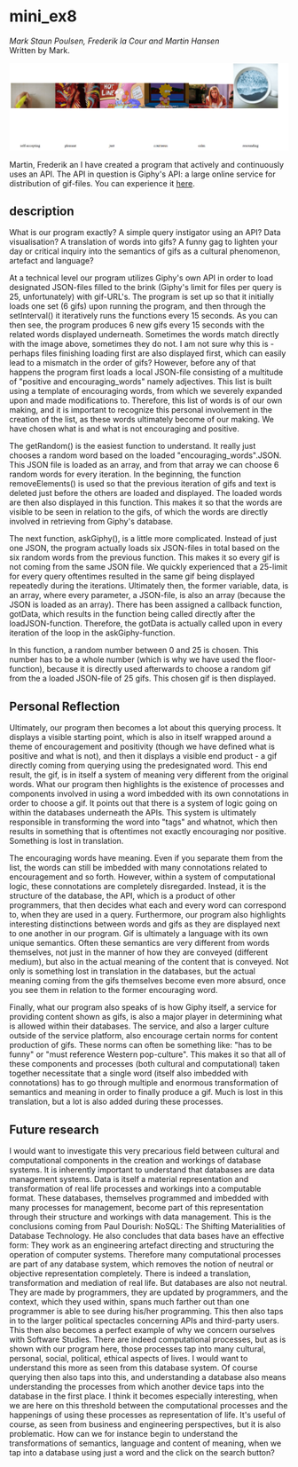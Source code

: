 # mini_ex8
*Mark Staun Poulsen, Frederik la Cour and Martin Hansen*  
Written by Mark.

<img src="Images/GiphyCulture.jpg" width="1000">

Martin, Frederik an I have created a program that actively and continuously uses an API. The API in question is Giphy's API: a large online service for distribution of gif-files.
You can experience it [here](https://cdn.rawgit.com/Mmarksp/Aesthetic_Programming_2018/fc238976/mini_exercises/mini_ex8/index_mini_ex8.html).

## description
What is our program exactly? A simple query instigator using an API? Data visualisation? A translation of words into gifs? A funny gag to lighten your day or critical inquiry into the semantics of gifs as a cultural phenomenon, artefact and language?

At a technical level our program utilizes Giphy's own API in order to load designated JSON-files filled to the brink (Giphy's limit for files per query is 25, unfortunately) with gif-URL's.
The program is set up so that it initially loads one set (6 gifs) upon running the program, and then through the setInterval() it iteratively runs the functions every 15 seconds. As you can then see, the program produces 6 new gifs every 15 seconds with the related words displayed underneath. Sometimes the words match directly with the image above, sometimes they do not. I am not sure why this is - perhaps files finishing loading first are also displayed first, which can easily lead to a mismatch in the order of gifs?
However, before any of that happens the program first loads a local JSON-file consisting of a multitude of "positive and encouraging_words" namely adjectives. This list is built using a template of encouraging words, from which we severely expanded upon and made modifications to. Therefore, this list of words is of our own making, and it is important to recognize this personal involvement in the creation of the list, as these words ultimately become of our making. We have chosen what is and what is not encouraging and positive.

The getRandom() is the easiest function to understand. It really just chooses a random word based on the loaded "encouraging_words".JSON. This JSON file is loaded as an array, and from that array we can choose 6 random words for every iteration. In the beginning, the function removeElements() is used so that the previous iteration of gifs and text is deleted just before the others are loaded and displayed. The loaded words are then also displayed in this function. This makes it so that the words are visible to be seen in relation to the gifs, of which the words are directly involved in retrieving from Giphy's database.

The next function, askGiphy(), is a little more complicated. Instead of just one JSON, the program actually loads six JSON-files in total based on the six random words from the previous function. This makes it so every gif is not coming from the same JSON file. We quickly experienced that a 25-limit for every query oftentimes resulted in the same gif being displayed repeatedly during the iterations. Ultimately then, the former variable, data, is an array, where every parameter, a JSON-file, is also an array (because the JSON is loaded as an array). There has been assigned a callback function, gotData, which results in the function being called directly after the loadJSON-function. Therefore, the gotData is actually called upon in every iteration of the loop in the askGiphy-function.

In this function, a random number between 0 and 25 is chosen. This number has to be a whole number (which is why we have used the floor-function), because it is directly used afterwards to choose a random gif from the a loaded JSON-file of 25 gifs. This chosen gif is then displayed.


## Personal Reflection
Ultimately, our program then becomes a lot about this querying process. It displays a visible starting point, which is also in itself wrapped around a theme of encouragement and positivity (though we have defined what is positive and what is not), and then it displays a visible end product - a gif directly coming from querying using the predesignated word. This end result, the gif, is in itself a system of meaning very different from the original words. What our program then highlights is the existence of  processes and components involved in using a word imbedded with its own connotations in order to choose a gif. It points out that there is a system of logic going on within the databases underneath the APIs. This system is ultimately responsible in transforming the word into "tags" and whatnot, which then results in something that is oftentimes not exactly encouraging nor positive. Something is lost in translation.

The encouraging words have meaning. Even if you separate them from the list, the words can still be imbedded with many connotations related to encouragement and so forth. However, within a system of computational logic, these connotations are completely disregarded. Instead, it is the structure of the database, the API, which is a product of other programmers, that then decides what each and every word can correspond to, when they are used in a query.
Furthermore, our program also highlights interesting distinctions between words and gifs as they are displayed next to one another in our program. Gif is ultimately a language with its own unique semantics. Often these semantics are very different from words themselves, not just in the manner of how they are conveyed (different medium), but also in the actual meaning of the content that is conveyed. Not only is something lost in translation in the databases, but the actual meaning coming from the gifs themselves become even more absurd, once you see them in relation to the former encouraging word.

Finally, what our program also speaks of is how Giphy itself, a service for providing content shown as gifs, is also a major player in determining what is allowed within their databases. The service, and also a larger culture outside of the service platform, also encourage certain norms for content production of gifs. These norms can often be something like: "has to be funny" or "must reference Western pop-culture". This makes it so that all of these components and processes (both cultural and computational) taken together necessitate that a single word (itself also imbedded with connotations) has to go through multiple and enormous transformation of semantics and meaning in order to finally produce a gif. Much is lost in this translation, but a lot is also added during these processes.


## Future research
I would want to investigate this very precarious field between cultural and computational components in the creation and workings of database systems. It is inherently important to understand that databases are data management systems. Data is itself a material representation and transformation of real life processes and workings into a computable format. These databases, themselves programmed and imbedded with many processes for management, become part of this representation through their structure and workings with data management. This is the conclusions coming from Paul Dourish: NoSQL: The Shifting Materialities of Database Technology. He also concludes that data bases have an effective form: They work as an engineering artefact directing and structuring the operation of computer systems.
Therefore many computational processes are part of any database system, which removes the notion of neutral or objective representation completely. There is indeed a translation, transformation and mediation of real life. But databases are also not neutral. They are made by programmers, they are updated by programmers, and the context, which they used within, spans much farther out than one programmer is able to see during his/her programming. This then also taps in to the larger political spectacles concerning APIs and third-party users. This then also becomes a perfect example of why we concern ourselves with Software Studies. There are indeed computational processes, but as is shown with our program here, those processes tap into many cultural, personal, social, political, ethical aspects of lives. I would want to understand this more as seen from this database system.
Of course querying then also taps into this, and understanding a database also means understanding the processes from which another device taps into the database in the first place. I think it becomes especially interesting, when we are here on this threshold between the computational processes and the happenings of using these processes as representation of life. It's useful of course, as seen from business and engineering perspectives, but it is also problematic. How can we for instance begin to understand the transformations of semantics, language and content of meaning, when we tap into a database using just a word and the click on the search button?
